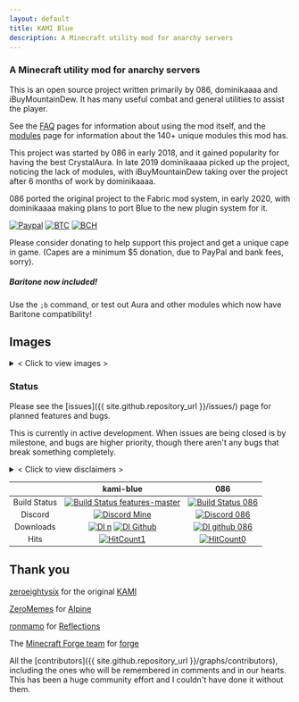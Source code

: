 ```yaml
---
layout: default
title: KAMI Blue
description: A Minecraft utility mod for anarchy servers
---
```


### A Minecraft utility mod for anarchy servers

This is an open source project written primarily by 086, dominikaaaa and iBuyMountainDew. It has many useful combat and general utilities to assist the player. 

See the [FAQ](/faq) pages for information about using the mod itself, and the [modules](/modules) page for information about the 140+ unique modules this mod has.

This project was started by 086 in early 2018, and it gained popularity for having the best CrystalAura.
In late 2019 dominikaaaa picked up the project, noticing the lack of modules, with iBuyMountainDew taking over the project after 6 months of work by dominikaaaa. 


086 ported the original project to the Fabric mod system, in early 2020, with dominikaaaa making plans to port Blue to the new plugin system for it. 

[![Paypal](https://img.shields.io/badge/paypal-donate-red?color=169bd7&logo=paypal&style=flat-square)](https://paypal.me/bellawhotwo) 
[![BTC](https://img.shields.io/badge/btc-clickme-red?color=f08b16&logo=bitcoin&style=flat-square)](https://www.blockchain.com/btc/address/19pH4aNZZMPJkqQ2826BauRokyBs1NYon7)
[![BCH](https://img.shields.io/badge/bch-clickme-red?color=2db300&logo=cash-app&style=flat-square)](https://www.blockchain.com/bch/address/19pH4aNZZMPJkqQ2826BauRokyBs1NYon7) 

Please consider donating to help support this project and get a unique cape in game. (Capes are a minimum $5 donation, due to PayPal and bank fees, sorry).

##### Baritone now included!

Use the `;b` command, or test out Aura and other modules which now have Baritone compatibility!

## Images

<details> 
	<summary>< Click to view images ></summary>

<p>Elytra and Cape</p>

<img src="https://raw.githubusercontent.com/kami-blue/assets/assets/assets/readme/elytra.gif" width="500" alt="Elytra and Cape"/>

<p>The GUI</p>

<img src="https://raw.githubusercontent.com/kami-blue/assets/assets/assets/readme/gui.png" width="500" alt="The GUI"/>

<p>Capes in game</p>

<img src="https://raw.githubusercontent.com/kami-blue/assets/assets/assets/readme/capes.png" width="500" alt="Capes in game"/>

<p>Shulker preview being used in chat</p>

<img src="https://raw.githubusercontent.com/kami-blue/assets/assets/assets/readme/shulkerChat.png" width="500" alt="Shulker preview being used in chat"/>

<p>CrystalAura targeting</p>

<img src="https://raw.githubusercontent.com/kami-blue/assets/assets/assets/readme/crystalAura.png" width="500" alt="CrystalAura targeting"/>

</details>

### Status 

Please see the [issues]({{ site.github.repository_url }}/issues/) page for planned features and bugs.

This is currently in active development. When issues are being closed is by milestone, and bugs are higher priority, though there aren't any bugs that break something completely.

<p>
<details>
	<summary>< Click to view disclaimers ></summary>

<p>
    See <a href="https://github.com/fr1kin/forgehax">forgehax</a> for an equivalent. Some features in KAMI may be based on those of forgehax, and KAMI / KAMI Blue have some features it doesn't. KAMI Blue won't be based off of other mods unless said otherwise.

    If you get banned for breaking a servers rules using KAMI Blue, it is not any of the developers fault. It is meant to be used on *anarchy* servers, which do not have rules.  
</p>

</details>
</p>

|              | kami-blue | 086 |
|:------------:|:-------------:|:--------------:|
| Build Status | [![Build Status features-master](https://img.shields.io/travis/com/kami-blue/client/master?logo=gradle&label=build&style=flat-square)](https://travis-ci.com/kami-blue/client/) | [![Build Status 086](https://img.shields.io/travis/com/zeroeightysix/KAMI/master?logo=gradle&style=flat-square)](https://travis-ci.com/zeroeightysix/KAMI) |
| Discord | [![Discord Mine](https://img.shields.io/discord/573954110454366214?label=chat&logo=discord&logoColor=white&style=flat-square)](https://discord.gg/KfpqwZB) | [![Discord 086](https://img.shields.io/badge/chat-unknown-lightgrey?logo=discord&logoColor=white&style=flat-square)](http://discord.gg/9hvwgeg) |
| Downloads    | [![Dl n](https://img.shields.io/github/downloads/kami-blue/nightly-releases/total?label=nightly&logo=github&style=flat-square)](https://github.com/kami-blue/nightly-releases/releases) [![Dl Github](https://img.shields.io/github/downloads/kami-blue/client/total?label=stable&logo=github&style=flat-square)](https://github.com/kami-blue/client/releases) | [![Dl github 086](https://img.shields.io/github/downloads/zeroeightysix/KAMI/total?label=github&logo=github&style=flat-square)](https://github.com/zeroeightysix/KAMI/releases) |
| Hits      | [![HitCount1](https://camo.githubusercontent.com/8065fb7bb117c1f3d62b5c4e2d8bd8caed4ccb03/687474703a2f2f686974732e6477796c2e636f6d2f6b616d692d626c75652f636c69656e742e737667)](https://github.com/kami-blue/client) | [![HitCount0](https://img.shields.io/badge/hits-unknown-lightgrey?style=flat-square)](https://github.com/zeroeightysix/KAMI/) |

## Thank you

[zeroeightysix](https://github.com/zeroeightysix) for the original [KAMI](https://github.com/zeroeightysix/KAMI)

[ZeroMemes](https://github.com/ZeroMemes) for [Alpine](https://github.com/ZeroMemes/Alpine)

[ronmamo](https://github.com/ronmamo/) for [Reflections](https://github.com/ronmamo/reflections)

The [Minecraft Forge team](https://github.com/MinecraftForge) for [forge](https://files.minecraftforge.net/)

All the [contributors]({{ site.github.repository_url }}/graphs/contributors), including the ones who will be remembered in comments and in our hearts. This has been a huge community effort and I couldn't have done it without them.
